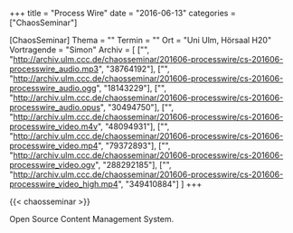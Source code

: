 +++
title = "Process Wire"
date = "2016-06-13"
categories = ["ChaosSeminar"]

[ChaosSeminar]
Thema = ""
Termin = ""
Ort = "Uni Ulm, Hörsaal H20"
Vortragende = "Simon"
Archiv = [
	["", "http://archiv.ulm.ccc.de/chaosseminar/201606-processwire/cs-201606-processwire_audio.mp3", "38764192"],
	["", "http://archiv.ulm.ccc.de/chaosseminar/201606-processwire/cs-201606-processwire_audio.ogg", "18143229"],
	["", "http://archiv.ulm.ccc.de/chaosseminar/201606-processwire/cs-201606-processwire_audio.opus", "30494750"],
	["", "http://archiv.ulm.ccc.de/chaosseminar/201606-processwire/cs-201606-processwire_video.m4v", "48094931"],
	["", "http://archiv.ulm.ccc.de/chaosseminar/201606-processwire/cs-201606-processwire_video.mp4", "79372893"],
	["", "http://archiv.ulm.ccc.de/chaosseminar/201606-processwire/cs-201606-processwire_video.ogv", "288292185"],
	["", "http://archiv.ulm.ccc.de/chaosseminar/201606-processwire/cs-201606-processwire_video_high.mp4", "349410884"]
	]
+++

{{< chaosseminar >}}

Open Source Content Management System.
